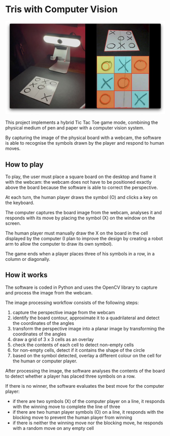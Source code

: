 # Tris with Computer Vision

![computer-vision](public/img/tcv.jpeg)

This project implements a hybrid Tic Tac Toe game mode, combining the physical medium of pen and paper with a computer vision system. 

By capturing the image of the physical board with a webcam, the software is able to recognise the symbols drawn by the player and respond to human moves.

## How to play

To play, the user must place a square board on the desktop and frame it with the webcam: the webcam does not have to be positioned exactly above the board because the software is able to correct the perspective.

At each turn, the human player draws the symbol (O) and clicks a key on the keyboard.

The computer captures the board image from the webcam, analyses it and responds with its move by placing the symbol (X) on the window on the screen.

The human player must manually draw the X on the board in the cell displayed by the computer (I plan to improve the design by creating a robot arm to allow the computer to draw its own symbol).

The game ends when a player places three of his symbols in a row, in a column or diagonally.

## How it works

The software is coded in Python and uses the OpenCV library to capture and process the image from the webcam.

The image processing workflow consists of the following steps:

1. capture the perspective image from the webcam
2. identify the board contour, approximate it to a quadrilateral and detect the coordinates of the angles
3. transform the perspective image into a planar image by transforming the coordinates of the angles
4. draw a grid of 3 x 3 cells as an overlay
5. check the contents of each cell to detect non-empty cells
6. for non-empty cells, detect if it contains the shape of the circle
7. based on the symbol detected, overlay a different colour on the cell for the human or computer player.

After processing the image, the software analyses the contents of the board to detect whether a player has placed three symbols on a row.

If there is no winner, the software evaluates the best move for the computer player:
- if there are two symbols (X) of the computer player on a line, it responds with the winning move to complete the line of three
- if there are two human player symbols (O) on a line, it responds with the blocking move to prevent the human player from winning
- if there is neither the winning move nor the blocking move, he responds with a random move on any empty cell
